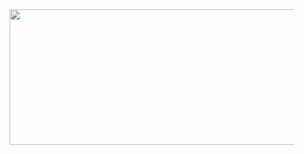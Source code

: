 <div id="slider">
               <img src="zhengchuanzhe/youngpine.github.io" id="sliderImg"width="735" height="241" />
</div>
